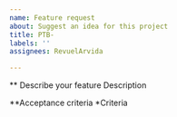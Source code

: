 ```yaml
---
name: Feature request
about: Suggest an idea for this project
title: PTB-
labels: ''
assignees: RevuelArvida

---
```


** Describe your feature
Description

**Acceptance criteria
*Criteria
